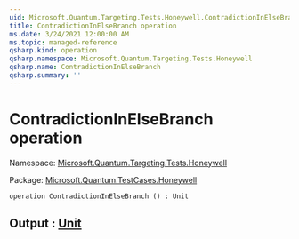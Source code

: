 ```yaml
---
uid: Microsoft.Quantum.Targeting.Tests.Honeywell.ContradictionInElseBranch
title: ContradictionInElseBranch operation
ms.date: 3/24/2021 12:00:00 AM
ms.topic: managed-reference
qsharp.kind: operation
qsharp.namespace: Microsoft.Quantum.Targeting.Tests.Honeywell
qsharp.name: ContradictionInElseBranch
qsharp.summary: ''
---
```


# ContradictionInElseBranch operation

Namespace: [Microsoft.Quantum.Targeting.Tests.Honeywell](xref:Microsoft.Quantum.Targeting.Tests.Honeywell)

Package: [Microsoft.Quantum.TestCases.Honeywell](https://nuget.org/packages/Microsoft.Quantum.TestCases.Honeywell)




```qsharp
operation ContradictionInElseBranch () : Unit
```


## Output : [Unit](xref:microsoft.quantum.lang-ref.unit)

